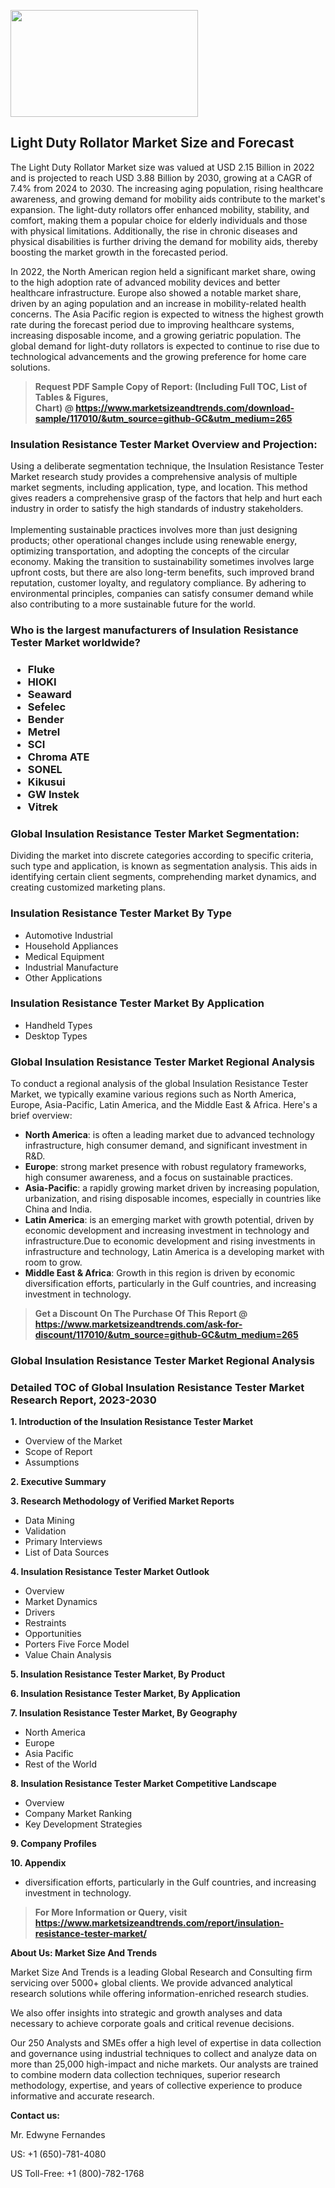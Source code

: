 <p><img class="alignnone size-medium wp-image-20088" src="https://ffe5etoiles.com/wp-content/uploads/2024/12/MST1-300x171.png" alt="" width="300" height="171" /></p><h2>Light Duty Rollator Market Size and Forecast</h2><p>The Light Duty Rollator Market size was valued at USD 2.15 Billion in 2022 and is projected to reach USD 3.88 Billion by 2030, growing at a CAGR of 7.4% from 2024 to 2030. The increasing aging population, rising healthcare awareness, and growing demand for mobility aids contribute to the market's expansion. The light-duty rollators offer enhanced mobility, stability, and comfort, making them a popular choice for elderly individuals and those with physical limitations. Additionally, the rise in chronic diseases and physical disabilities is further driving the demand for mobility aids, thereby boosting the market growth in the forecasted period.</p><p>In 2022, the North American region held a significant market share, owing to the high adoption rate of advanced mobility devices and better healthcare infrastructure. Europe also showed a notable market share, driven by an aging population and an increase in mobility-related health concerns. The Asia Pacific region is expected to witness the highest growth rate during the forecast period due to improving healthcare systems, increasing disposable income, and a growing geriatric population. The global demand for light-duty rollators is expected to continue to rise due to technological advancements and the growing preference for home care solutions.</p></p><blockquote id="" class=""><strong>Request PDF Sample Copy of Report: (Including Full TOC, List of Tables &amp; Figures, Chart)&nbsp;@&nbsp;<strong><a href="https://www.marketsizeandtrends.com/download-sample/117010/&utm_source=github-GC&utm_medium=265" target="_blank">https://www.marketsizeandtrends.com/download-sample/117010/&utm_source=github-GC&utm_medium=265</a></strong></strong></blockquote><h3 id="" class="">Insulation Resistance Tester Market&nbsp;Overview and Projection:</h3><p id="" class="">Using a deliberate segmentation technique, the Insulation Resistance Tester Market research study provides a comprehensive analysis of multiple market segments, including application, type, and location. This method gives readers a comprehensive grasp of the factors that help and hurt each industry in order to satisfy the high standards of industry stakeholders. <br /> <br />Implementing sustainable practices involves more than just designing products; other operational changes include using renewable energy, optimizing transportation, and adopting the concepts of the circular economy. Making the transition to sustainability sometimes involves large upfront costs, but there are also long-term benefits, such improved brand reputation, customer loyalty, and regulatory compliance. By adhering to environmental principles, companies can satisfy consumer demand while also contributing to a more sustainable future for the world.</p><h3 id="" class="">Who is the largest manufacturers of&nbsp;Insulation Resistance Tester Market worldwide?</h3><h3 class=""><p><ul><li>Fluke </li><li> HIOKI </li><li> Seaward </li><li> Sefelec </li><li> Bender </li><li> Metrel </li><li> SCI </li><li> Chroma ATE </li><li> SONEL </li><li> Kikusui </li><li> GW Instek </li><li> Vitrek</li></ul></p></h3><h3 id="" class="">Global&nbsp;Insulation Resistance Tester Market Segmentation:</h3><p id="" class="">Dividing the market into discrete categories according to specific criteria, such type and application, is known as segmentation analysis. This aids in identifying certain client segments, comprehending market dynamics, and creating customized marketing plans.</p><h3 id="" class="">Insulation Resistance Tester Market&nbsp;By Type</h3><p><p><ul><li>Automotive Industrial </li><li> Household Appliances </li><li> Medical Equipment </li><li> Industrial Manufacture </li><li> Other Applications</p></li></ul></p></p><h3 id="" class="">Insulation Resistance Tester Market&nbsp;By Application</h3><p class=""><p><ul><li>Handheld Types </li><li> Desktop Types</li></ul></p></p><h3 id="" class="">Global Insulation Resistance Tester Market Regional Analysis</h3><p id="" class="">To conduct a regional analysis of the global Insulation Resistance Tester Market, we typically examine various regions such as North America, Europe, Asia-Pacific, Latin America, and the Middle East &amp; Africa. Here's a brief overview:</p><ul><li><strong>North America</strong>: is often a leading market due to advanced technology infrastructure, high consumer demand, and significant investment in R&amp;D.</li><li><strong>Europe</strong>: strong market presence with robust regulatory frameworks, high consumer awareness, and a focus on sustainable practices.</li><li><strong>Asia-Pacific</strong>: a rapidly growing market driven by increasing population, urbanization, and rising disposable incomes, especially in countries like China and India.</li><li><strong>Latin America</strong>: is an emerging market with growth potential, driven by economic development and increasing investment in technology and infrastructure.Due to economic development and rising investments in infrastructure and technology, Latin America is a developing market with room to grow.</li><li><strong>Middle East &amp; Africa</strong>: Growth in this region is driven by economic diversification efforts, particularly in the Gulf countries, and increasing investment in technology.</li></ul><blockquote id="" class=""><strong>Get a Discount On The Purchase Of This Report @ <strong><a href="https://www.marketsizeandtrends.com/ask-for-discount/117010/&utm_source=github-GC&utm_medium=265" target="_blank">https://www.marketsizeandtrends.com/ask-for-discount/117010/&utm_source=github-GC&utm_medium=265</a></strong></strong></blockquote><h3 id="" class="">Global Insulation Resistance Tester Market Regional Analysis</h3><h3 id="" class="">Detailed TOC of Global Insulation Resistance Tester Market Research Report, 2023-2030</h3><p id="" class=""><strong>1. Introduction of the Insulation Resistance Tester Market</strong></p><ul><li>Overview of the Market</li><li>Scope of Report</li><li>Assumptions</li></ul><p id="" class=""><strong>2. Executive Summary</strong></p><p id="" class=""><strong>3. Research Methodology of Verified Market Reports</strong></p><ul><li>Data Mining</li><li>Validation</li><li>Primary Interviews</li><li>List of Data Sources</li></ul><p id="" class=""><strong>4. Insulation Resistance Tester Market Outlook</strong></p><ul><li>Overview</li><li>Market Dynamics</li><li>Drivers</li><li>Restraints</li><li>Opportunities</li><li>Porters Five Force Model</li><li>Value Chain Analysis</li></ul><p id="" class=""><strong>5. Insulation Resistance Tester Market, By Product</strong></p><p id="" class=""><strong>6. Insulation Resistance Tester Market, By Application</strong></p><p id="" class=""><strong>7. Insulation Resistance Tester Market, By Geography</strong></p><ul><li>North America</li><li>Europe</li><li>Asia Pacific</li><li>Rest of the World</li></ul><p id="" class=""><strong>8. Insulation Resistance Tester Market Competitive Landscape</strong></p><ul><li>Overview</li><li>Company Market Ranking</li><li>Key Development Strategies</li></ul><p id="" class=""><strong>9. Company Profiles</strong></p><p id="" class=""><strong>10. Appendix</strong></p><ul><li>diversification efforts, particularly in the Gulf countries, and increasing investment in technology.</li></ul><blockquote id="" class=""><strong>For More Information or Query, visit <strong><strong><a href="https://www.marketsizeandtrends.com/report/insulation-resistance-tester-market/" target="_blank">https://www.marketsizeandtrends.com/report/insulation-resistance-tester-market/</a></strong></strong></strong></blockquote><p id="" class=""><strong>About Us: Market Size And Trends</strong></p><p id="" class="">Market Size And Trends is a leading Global Research and Consulting firm servicing over 5000+ global clients. We provide advanced analytical research solutions while offering information-enriched research studies.</p><p id="" class="">We also offer insights into strategic and growth analyses and data necessary to achieve corporate goals and critical revenue decisions.</p><p id="" class="">Our 250 Analysts and SMEs offer a high level of expertise in data collection and governance using industrial techniques to collect and analyze data on more than 25,000 high-impact and niche markets. Our analysts are trained to combine modern data collection techniques, superior research methodology, expertise, and years of collective experience to produce informative and accurate research.</p><p id="" class=""><strong>Contact us:</strong></p><p id="" class="">Mr. Edwyne Fernandes</p><p id="" class="">US: +1 (650)-781-4080</p><p id="" class="">US Toll-Free: +1 (800)-782-1768</p>
